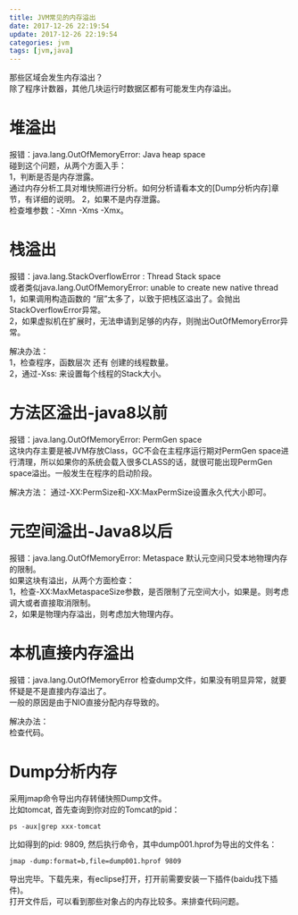 ```yaml
---
title: JVM常见的内存溢出
date: 2017-12-26 22:19:54
update: 2017-12-26 22:19:54
categories: jvm
tags: [jvm,java]
---
```

那些区域会发生内存溢出？  
除了程序计数器，其他几块运行时数据区都有可能发生内存溢出。  

# 堆溢出
报错：java.lang.OutOfMemoryError: Java heap space  
碰到这个问题，从两个方面入手：  
1，判断是否是内存泄露。  
通过内存分析工具对堆快照进行分析。如何分析请看本文的[Dump分析内存]章节，有详细的说明。 
2，如果不是内存泄露。  
检查堆参数：-Xmn -Xms -Xmx。  

# 栈溢出
报错：java.lang.StackOverflowError : Thread Stack space  
或者类似java.lang.OutOfMemoryError: unable to create new native thread 
1，如果调用构造函数的 “层”太多了，以致于把栈区溢出了。会抛出StackOverflowError异常。  
2，如果虚拟机在扩展时，无法申请到足够的内存，则抛出OutOfMemoryError异常。  

解决办法：  
1，检查程序，函数层次 还有 创建的线程数量。  
2，通过-Xss: 来设置每个线程的Stack大小。

# 方法区溢出-java8以前
报错：java.lang.OutOfMemoryError: PermGen space  
这块内存主要是被JVM存放Class，GC不会在主程序运行期对PermGen space进行清理，所以如果你的系统会载入很多CLASS的话，就很可能出现PermGen space溢出。一般发生在程序的启动阶段。  

解决方法： 
通过-XX:PermSize和-XX:MaxPermSize设置永久代大小即可。

# 元空间溢出-Java8以后
报错：java.lang.OutOfMemoryError: Metaspace
默认元空间只受本地物理内存的限制。  
如果这块有溢出，从两个方面检查：  
1，检查-XX:MaxMetaspaceSize参数，是否限制了元空间大小，如果是。则考虑调大或者直接取消限制。  
2，如果是物理内存溢出，则考虑加大物理内存。  

# 本机直接内存溢出
报错：java.lang.OutOfMemoryError
检查dump文件，如果没有明显异常，就要怀疑是不是直接内存溢出了。  
一般的原因是由于NIO直接分配内存导致的。  

解决办法：  
检查代码。

# Dump分析内存
采用jmap命令导出内存转储快照Dump文件。  
比如tomcat, 首先查询到你对应的Tomcat的pid：

```
ps -aux|grep xxx-tomcat
```
比如得到的pid: 9809, 然后执行命令，其中dump001.hprof为导出的文件名：
```
jmap -dump:format=b,file=dump001.hprof 9809
```
导出完毕。下载先来，有eclipse打开，打开前需要安装一下插件(baidu找下插件)。  
打开文件后，可以看到那些对象占的内存比较多。来排查代码问题。  

